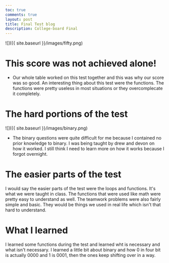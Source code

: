 ```yaml
---
toc: true
comments: true
layout: post
title: Final Test blog
description: College-board Final
---
```


![]({{ site.baseurl }}/images/fifty.png)

# This score was not achieved alone!
- Our whole table worked on this test together and this was why our score was so good. An interesting thing about this test were the functions. The functions were pretty useless in most situations or they overcomplecate it completely. 

# The hard portions of the test

![]({{ site.baseurl }}/images/binary.png)

- The binary questions were quite difficult for me because I contained no prior knowledge to binary. I was being taught by drew and devon on how it worked. I still think I need to learn more on how it works because I forgot overnight. 

# The easier parts of the test

I would say the easier parts of the test were the loops and functions. It's what we were taught in class. The functions that were used like math were pretty easy to understand as well. The teamwork problems were also fairly simple and basic. They would be things we used in real life which isn't that hard to understand.

# What I learned
I learned some functions during the test and learned wht is necessary and what isn't necessary. I learned a little bit about binary and how 0 in four bit is actually 0000 and 1 is 0001, then the ones keep shifting over in a way.